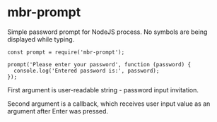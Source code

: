 # mbr-prompt

Simple password prompt for NodeJS process. No symbols are being displayed while typing.

```
const prompt = require('mbr-prompt');

prompt('Please enter your password', function (password) {
  console.log('Entered password is:', password);
});
```

First argument is user-readable string - password input invitation.

Second argument is a callback, which receives user input value as an argument after Enter was pressed.
